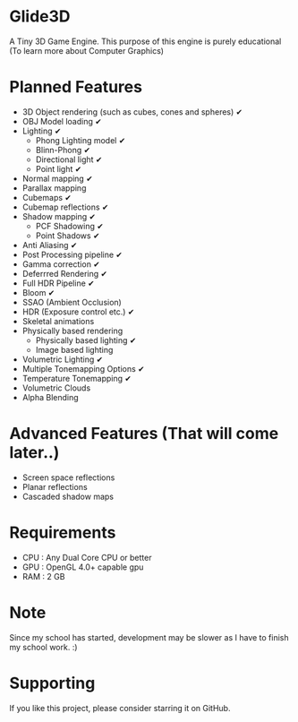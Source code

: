 # Glide3D
A Tiny 3D Game Engine. This purpose of this engine is purely educational (To learn more about Computer Graphics)

# Planned Features
- 3D Object rendering (such as cubes, cones and spheres)  ✔
- OBJ Model loading ✔
- Lighting ✔
  - Phong Lighting model ✔
  - Blinn-Phong ✔
  - Directional light ✔
  - Point light ✔
- Normal mapping  ✔
- Parallax mapping
- Cubemaps ✔
- Cubemap reflections ✔
- Shadow mapping ✔
  - PCF Shadowing ✔
  - Point Shadows ✔
- Anti Aliasing ✔
- Post Processing pipeline ✔
- Gamma correction ✔
- Deferrred Rendering ✔
- Full HDR Pipeline ✔
- Bloom ✔
- SSAO (Ambient Occlusion)
- HDR (Exposure control etc.) ✔
- Skeletal animations
- Physically based rendering
  - Physically based lighting ✔
  - Image based lighting
- Volumetric Lighting ✔
- Multiple Tonemapping Options ✔
- Temperature Tonemapping ✔
- Volumetric Clouds 
- Alpha Blending

# Advanced Features (That will come later..)
- Screen space reflections
- Planar reflections
- Cascaded shadow maps

# Requirements 
- CPU : Any Dual Core CPU or better
- GPU : OpenGL 4.0+ capable gpu 
- RAM : 2 GB 

# Note 
Since my school has started, development may be slower as I have to finish my school work. :)

# Supporting
If you like this project, please consider starring it on GitHub.
